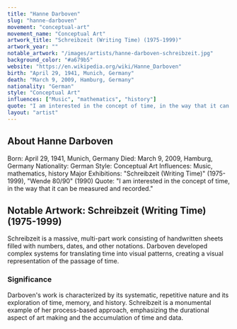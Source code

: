 ```yaml
---
title: "Hanne Darboven"
slug: "hanne-darboven"
movement: "conceptual-art"
movement_name: "Conceptual Art"
artwork_title: "Schreibzeit (Writing Time) (1975-1999)"
artwork_year: ""
notable_artwork: "/images/artists/hanne-darboven-schreibzeit.jpg"
background_color: "#a679b5"
website: "https://en.wikipedia.org/wiki/Hanne_Darboven"
birth: "April 29, 1941, Munich, Germany"
death: "March 9, 2009, Hamburg, Germany"
nationality: "German"
style: "Conceptual Art"
influences: ["Music", "mathematics", "history"]
quote: "I am interested in the concept of time, in the way that it can be measured and recorded."
layout: "artist"
---
```


## About Hanne Darboven

Born: April 29, 1941, Munich, Germany Died: March 9, 2009, Hamburg, Germany Nationality: German Style: Conceptual Art Influences: Music, mathematics, history Major Exhibitions: "Schreibzeit (Writing Time)" (1975-1999), "Wende 80/90" (1990) Quote: "I am interested in the concept of time, in the way that it can be measured and recorded."

## Notable Artwork: Schreibzeit (Writing Time) (1975-1999)

Schreibzeit is a massive, multi-part work consisting of handwritten sheets filled with numbers, dates, and other notations. Darboven developed complex systems for translating time into visual patterns, creating a visual representation of the passage of time.

### Significance

Darboven's work is characterized by its systematic, repetitive nature and its exploration of time, memory, and history. Schreibzeit is a monumental example of her process-based approach, emphasizing the durational aspect of art making and the accumulation of time and data.
